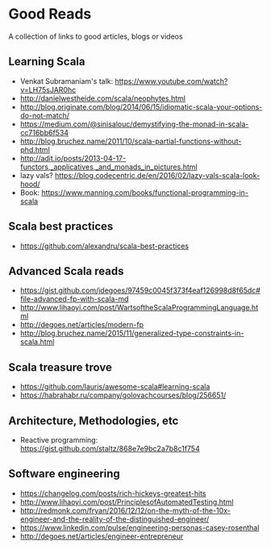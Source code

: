 # Good Reads
A collection of links to good articles, blogs or videos


## Learning Scala
* Venkat Subramaniam's talk: https://www.youtube.com/watch?v=LH75sJAR0hc
* http://danielwestheide.com/scala/neophytes.html 
* http://blog.originate.com/blog/2014/06/15/idiomatic-scala-your-options-do-not-match/
* https://medium.com/@sinisalouc/demystifying-the-monad-in-scala-cc716bb6f534
* http://blog.bruchez.name/2011/10/scala-partial-functions-without-phd.html
* http://adit.io/posts/2013-04-17-functors,_applicatives,_and_monads_in_pictures.html
* lazy vals? https://blog.codecentric.de/en/2016/02/lazy-vals-scala-look-hood/
* Book: https://www.manning.com/books/functional-programming-in-scala

## Scala best practices
* https://github.com/alexandru/scala-best-practices

## Advanced Scala reads
* https://gist.github.com/jdegoes/97459c0045f373f4eaf126998d8f65dc#file-advanced-fp-with-scala-md
* http://www.lihaoyi.com/post/WartsoftheScalaProgrammingLanguage.html
* http://degoes.net/articles/modern-fp
* http://blog.bruchez.name/2015/11/generalized-type-constraints-in-scala.html

## Scala treasure trove
* https://github.com/lauris/awesome-scala#learning-scala
* https://habrahabr.ru/company/golovachcourses/blog/256651/

## Architecture, Methodologies, etc
* Reactive programming: https://gist.github.com/staltz/868e7e9bc2a7b8c1f754

## Software engineering
* https://changelog.com/posts/rich-hickeys-greatest-hits
* http://www.lihaoyi.com/post/PrinciplesofAutomatedTesting.html
* http://redmonk.com/fryan/2016/12/12/on-the-myth-of-the-10x-engineer-and-the-reality-of-the-distinguished-engineer/
* https://www.linkedin.com/pulse/engineering-personas-casey-rosenthal
* http://degoes.net/articles/engineer-entrepreneur
